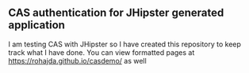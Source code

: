 
## CAS authentication for JHipster generated application

I am testing CAS with JHipster so I have created this repository to keep track what I have done.
You can view formatted pages at https://rohajda.github.io/casdemo/  as well

